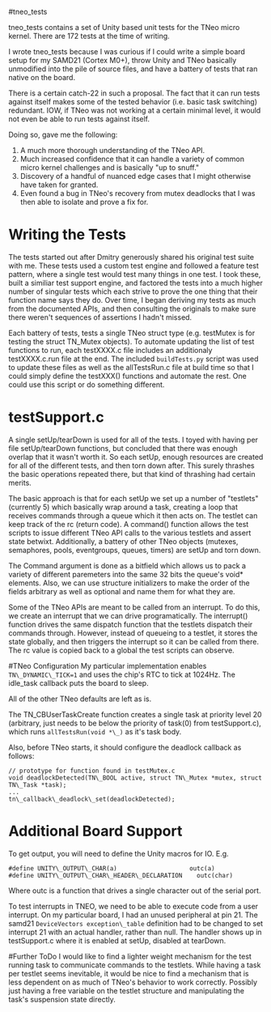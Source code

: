 #tneo\_tests

tneo\_tests contains a set of Unity based unit tests for the TNeo micro kernel. There are 172 tests at the time of writing.

I wrote tneo\_tests because I was curious if I could write a simple board setup for my SAMD21 (Cortex M0+), throw Unity and TNeo basically unmodified into the pile of source files, and have a battery of tests that ran native on the board.

There is a certain catch-22 in such a proposal. The fact that it can run tests against itself makes some of the tested behavior (i.e. basic task switching) redundant. IOW, if TNeo was not working at a certain minimal level, it would not even be able to run tests against itself.

Doing so, gave me the following:
1. A much more thorough understanding of the TNeo API.
2. Much increased confidence that it can handle a variety of common micro kernel challenges and is basically "up to snuff."
3. Discovery of a handful of nuanced edge cases that I might otherwise have taken for granted.
4. Even found a bug in TNeo's recovery from mutex deadlocks that I was then able to isolate and prove a fix for.

# Writing the Tests
The tests started out after Dmitry generously shared his original test suite with me. These tests used a custom test engine and followed a feature test pattern, where a single test would test many things in one test. I took these, built a similiar test support engine, and factored the tests into a much higher number of singular tests which each strive to prove the one thing that their function name says they do. Over time, I began deriving my tests as much from the documented APIs, and then consulting the originals to make sure there weren't sequences of assertions I hadn't missed.

Each battery of tests, tests a single TNeo struct type (e.g. testMutex is for testing the struct TN\_Mutex objects). To automate updating the list of test functions to run, each testXXXX.c file includes an additionaly testXXXX.c.run file at the end. The included `buildTests.py` script was used to update these files as well as the allTestsRun.c file at build time so that I could simply define the testXXX() functions and automate the rest. One could use this script or do something different.

# testSupport.c
A single setUp/tearDown is used for all of the tests. I toyed with having per file setUp/tearDown functions, but concluded that there was enough overlap that it wasn't worth it. So each setUp, enough resources are created for all of the different tests, and then torn down after. This surely thrashes the basic operations repeated there, but that kind of thrashing had certain merits.

The basic approach is that for each setUp we set up a number of "testlets" (currently 5) which basically wrap around a task, creating a loop that receives commands through a queue which it then acts on. The testlet can keep track of the rc (return code). A command() function allows the test scripts to issue different TNeo API calls to the various testlets and assert state betwixt. Additionally, a battery of other TNeo objects (mutexes, semaphores, pools, eventgroups, queues, timers) are setUp and torn down.

The Command argument is done as a bitfield which allows us to pack a variety of different paremeters into the same 32 bits the queue's void\* elements. Also, we can use structure initializers to make the order of the fields arbitrary as well as optional and name them for what they are.

Some of the TNeo APIs are meant to be called from an interrupt. To do this, we create an interrupt that we can drive programatically. The interrupt() function drives the same dispatch function that the testlets dispatch their commands through. However, instead of queueing to a testlet, it stores the state globally, and then triggers the interrupt so it can be called from there. The rc value is copied back to a global the test scripts can observe.

#TNeo Configuration
My particular implementation enables `TN\_DYNAMIC\_TICK=1` and uses the chip's RTC to tick at 1024Hz. The idle\_task callback puts the board to sleep.

All of the other TNeo defaults are left as is. 

The TN\_CBUserTaskCreate function creates a single task at priority level 20 (arbitrary, just needs to be below the priority of task(0) from testSupport.c), which runs `allTestsRun(void *\_)`  as it's task body.

Also, before TNeo starts, it should configure the deadlock callback as follows:

    // prototype for function found in testMutex.c
    void deadlockDetected(TN\_BOOL active, struct TN\_Mutex *mutex, struct TN\_Task *task);
	...
    tn\_callback\_deadlock\_set(deadlockDetected);

# Additional Board Support
To get output, you will need to define the Unity macros for IO. E.g.

    #define UNITY\_OUTPUT\_CHAR(a)                    outc(a)
    #define UNITY\_OUTPUT\_CHAR\_HEADER\_DECLARATION    outc(char)

Where outc is a function that drives a single character out of the serial port.

To test interrupts in TNEO, we need to be able to execute code from a user interrupt. On my particular board, I had an unused peripheral at pin 21. The samd21 `DeviceVectors exception\_table` definition had to be changed to set interrupt 21 with an actual handler, rather than null. The handler shows up in testSupport.c where it is enabled at setUp, disabled at tearDown.

#Further ToDo
I would like to find a lighter weight mechanism for the test running task to communicate commands to the testlets. While having a task per testlet seems inevitable, it would be nice to find a mechanism that is less dependent on as much of TNeo's behavior to work correctly. Possibly just having a free variable on the testlet structure and manipulating the task's suspension state directly.

